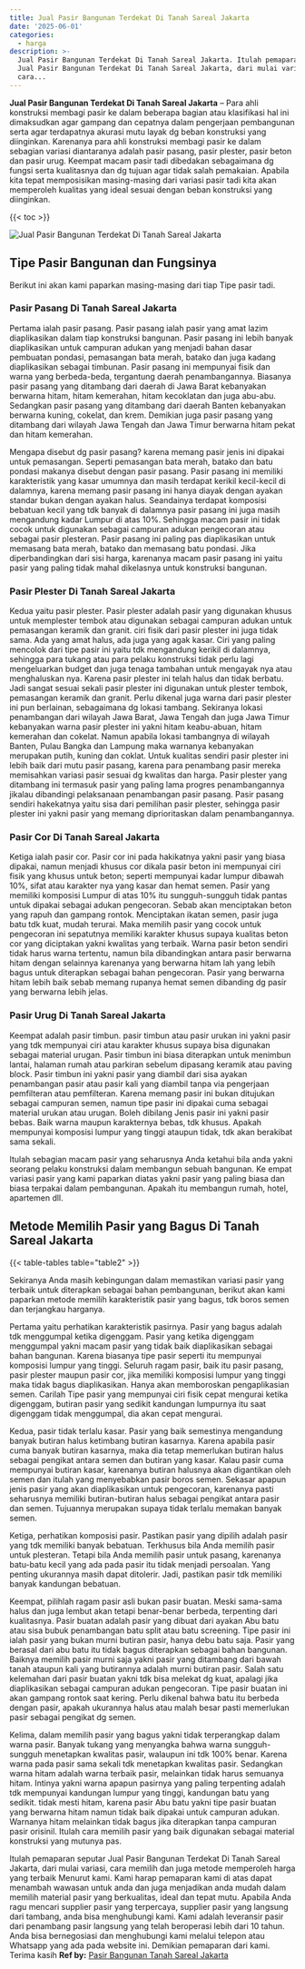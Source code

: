 ```yaml
---
title: Jual Pasir Bangunan Terdekat Di Tanah Sareal Jakarta
date: '2025-06-01'
categories:
  - harga
description: >-
  Jual Pasir Bangunan Terdekat Di Tanah Sareal Jakarta. Itulah pemaparan seputar
  Jual Pasir Bangunan Terdekat Di Tanah Sareal Jakarta, dari mulai variasi,
  cara...
---
```


**Jual Pasir Bangunan Terdekat Di Tanah Sareal Jakarta** – Para ahli konstruksi membagi pasir ke dalam beberapa bagian atau klasifikasi hal ini dimaksudkan agar gampang dan cepatnya dalam pengerjaan pembangunan serta agar terdapatnya akurasi mutu layak dg beban konstruksi yang diinginkan. Karenanya para ahli konstruksi membagi pasir ke dalam sebagian variasi diantaranya adalah pasir pasang, pasir plester, pasir beton dan pasir urug. Keempat macam pasir tadi dibedakan sebagaimana dg fungsi serta kualitasnya dan dg tujuan agar tidak salah pemakaian. Apabila kita tepat memposisikan masing-masing dari variasi pasir tadi kita akan memperoleh kualitas yang ideal sesuai dengan beban konstruksi yang diinginkan.

{{< toc >}}

![Jual Pasir Bangunan Terdekat Di Tanah Sareal Jakarta](/images/jual-pasir-bangunan-13.png)

## Tipe Pasir Bangunan dan Fungsinya

Berikut ini akan kami paparkan masing-masing dari tiap Tipe pasir tadi.

### Pasir Pasang Di Tanah Sareal Jakarta

Pertama ialah pasir pasang. Pasir pasang ialah pasir yang amat lazim diaplikasikan dalam tiap konstruksi bangunan. Pasir pasang ini lebih banyak diaplikasikan untuk campuran adukan yang menjadi bahan dasar pembuatan pondasi, pemasangan bata merah, batako dan juga kadang diaplikasikan sebagai timbunan. Pasir pasang ini mempunyai fisik dan warna yang berbeda-beda, tergantung daerah penambangannya. Biasanya pasir pasang yang ditambang dari daerah di Jawa Barat kebanyakan berwarna hitam, hitam kemerahan, hitam kecoklatan dan juga abu-abu. Sedangkan pasir pasang yang ditambang dari daerah Banten kebanyakan berwarna kuning, cokelat, dan krem. Demikian juga pasir pasang yang ditambang dari wilayah Jawa Tengah dan Jawa Timur berwarna hitam pekat dan hitam kemerahan.

Mengapa disebut dg pasir pasang? karena memang pasir jenis ini dipakai untuk pemasangan. Seperti pemasangan bata merah, batako dan batu pondasi makanya disebut dengan pasir pasang. Pasir pasang ini memiliki karakteristik yang kasar umumnya dan masih terdapat kerikil kecil-kecil di dalamnya, karena memang pasir pasang ini hanya diayak dengan ayakan standar bukan dengan ayakan halus. Seandainya terdapat komposisi bebatuan kecil yang tdk banyak di dalamnya pasir pasang ini juga masih mengandung kadar Lumpur di atas 10%. Sehingga macam pasir ini tidak cocok untuk digunakan sebagai campuran adukan pengecoran atau sebagai pasir plesteran. Pasir pasang ini paling pas diaplikasikan untuk memasang bata merah, batako dan memasang batu pondasi. Jika diperbandingkan dari sisi harga, karenanya macam pasir pasang ini yaitu pasir yang paling tidak mahal dikelasnya untuk konstruksi bangunan.

### Pasir Plester Di Tanah Sareal Jakarta

Kedua yaitu pasir plester. Pasir plester adalah pasir yang digunakan khusus untuk memplester tembok atau digunakan sebagai campuran adukan untuk pemasangan keramik dan granit. ciri fisik dari pasir plester ini juga tidak sama. Ada yang amat halus, ada juga yang agak kasar. Ciri yang paling mencolok dari tipe pasir ini yaitu tdk mengandung kerikil di dalamnya, sehingga para tukang atau para pelaku konstruksi tidak perlu lagi mengeluarkan budget dan juga tenaga tambahan untuk mengayak nya atau menghaluskan nya. Karena pasir plester ini telah halus dan tidak berbatu. Jadi sangat sesuai sekali pasir plester ini digunakan untuk plester tembok, pemasangan keramik dan granit. Perlu dikenal juga warna dari pasir plester ini pun berlainan, sebagaimana dg lokasi tambang. Sekiranya lokasi penambangan dari wilayah Jawa Barat, Jawa Tengah dan juga Jawa Timur kebanyakan warna pasir plester ini yakni hitam keabu-abuan, hitam kemerahan dan cokelat. Namun apabila lokasi tambangnya di wilayah Banten, Pulau Bangka dan Lampung maka warnanya kebanyakan merupakan putih, kuning dan coklat. Untuk kualitas sendiri pasir plester ini lebih baik dari mutu pasir pasang, karena para penambang pasir mereka memisahkan variasi pasir sesuai dg kwalitas dan harga. Pasir plester yang ditambang ini termasuk pasir yang paling lama progres penambangannya jikalau dibandingi pelaksanaan penambangan pasir pasang. Pasir pasang sendiri hakekatnya yaitu sisa dari pemilihan pasir plester, sehingga pasir plester ini yakni pasir yang memang diprioritaskan dalam penambangannya.

### Pasir Cor Di Tanah Sareal Jakarta

Ketiga ialah pasir cor. Pasir cor ini pada hakikatnya yakni pasir yang biasa dipakai, namun menjadi khusus cor dikala pasir beton ini mempunyai ciri fisik yang khusus untuk beton; seperti mempunyai kadar lumpur dibawah 10%, sifat atau karakter nya yang kasar dan hemat semen. Pasir yang memiliki komposisi Lumpur di atas 10% itu sungguh-sungguh tidak pantas untuk dipakai sebagai adukan pengecoran. Sebab akan menciptakan beton yang rapuh dan gampang rontok. Menciptakan ikatan semen, pasir juga batu tdk kuat, mudah terurai. Maka memilih pasir yang cocok untuk pengecoran ini sepatutnya memiliki karakter khusus supaya kualitas beton cor yang diciptakan yakni kwalitas yang terbaik. Warna pasir beton sendiri tidak harus warna tertentu, namun bila dibandingkan antara pasir berwarna hitam dengan selainnya karenanya yang berwarna hitam lah yang lebih bagus untuk diterapkan sebagai bahan pengecoran. Pasir yang berwarna hitam lebih baik sebab memang rupanya hemat semen dibanding dg pasir yang berwarna lebih jelas.

### Pasir Urug Di Tanah Sareal Jakarta

Keempat adalah pasir timbun. pasir timbun atau pasir urukan ini yakni pasir yang tdk mempunyai ciri atau karakter khusus supaya bisa digunakan sebagai material urugan. Pasir timbun ini biasa diterapkan untuk menimbun lantai, halaman rumah atau parkiran sebelum dipasang keramik atau paving block. Pasir timbun ini yakni pasir yang diambil dari sisa ayakan penambangan pasir atau pasir kali yang diambil tanpa via pengerjaan pemfilteran atau pemfilteran. Karena memang pasir ini bukan ditujukan sebagai campuran semen, namun tipe pasir ini dipakai cuma sebagai material urukan atau urugan. Boleh dibilang Jenis pasir ini yakni pasir bebas. Baik warna maupun karakternya bebas, tdk khusus. Apakah mempunyai komposisi lumpur yang tinggi ataupun tidak, tdk akan berakibat sama sekali.

Itulah sebagian macam pasir yang seharusnya Anda ketahui bila anda yakni seorang pelaku konstruksi dalam membangun sebuah bangunan. Ke empat variasi pasir yang kami paparkan diatas yakni pasir yang paling biasa dan biasa terpakai dalam pembangunan. Apakah itu membangun rumah, hotel, apartemen dll.

## Metode Memilih Pasir yang Bagus Di Tanah Sareal Jakarta

{{< table-tables table="table2" >}}

Sekiranya Anda masih kebingungan dalam memastikan variasi pasir yang terbaik untuk diterapkan sebagai bahan pembangunan, berikut akan kami paparkan metode memilih karakteristik pasir yang bagus, tdk boros semen dan terjangkau harganya.

Pertama yaitu perhatikan karakteristik pasirnya. Pasir yang bagus adalah tdk menggumpal ketika digenggam. Pasir yang ketika digenggam menggumpal yakni macam pasir yang tidak baik diaplikasikan sebagai bahan bangunan. Karena biasanya tipe pasir seperti itu mempunyai komposisi lumpur yang tinggi. Seluruh ragam pasir, baik itu pasir pasang, pasir plester maupun pasir cor, jika memiliki komposisi lumpur yang tinggi maka tidak bagus diaplikasikan. Hanya akan memboroskan pengaplikasian semen. Carilah Tipe pasir yang mempunyai ciri fisik cepat mengurai ketika digenggam, butiran pasir yang sedikit kandungan lumpurnya itu saat digenggam tidak menggumpal, dia akan cepat mengurai.

Kedua, pasir tidak terlalu kasar. Pasir yang baik semestinya mengandung banyak butiran halus ketimbang butiran kasarnya. Karena apabila pasir cuma banyak butiran kasarnya, maka dia tetap memerlukan butiran halus sebagai pengikat antara semen dan butiran yang kasar. Kalau pasir cuma mempunyai butiran kasar, karenanya butiran halusnya akan digantikan oleh semen dan itulah yang menyebabkan pasir boros semen. Sekasar apapun jenis pasir yang akan diaplikasikan untuk pengecoran, karenanya pasti seharusnya memiliki butiran-butiran halus sebagai pengikat antara pasir dan semen. Tujuannya merupakan supaya tidak terlalu memakan banyak semen.

Ketiga, perhatikan komposisi pasir. Pastikan pasir yang dipilih adalah pasir yang tdk memiliki banyak bebatuan. Terkhusus bila Anda memilih pasir untuk plesteran. Tetapi bila Anda memilih pasir untuk pasang, karenanya batu-batu kecil yang ada pada pasir itu tidak menjadi persoalan. Yang penting ukurannya masih dapat ditolerir. Jadi, pastikan pasir tdk memiliki banyak kandungan bebatuan.

Keempat, pilihlah ragam pasir asli bukan pasir buatan. Meski sama-sama halus dan juga lembut akan tetapi benar-benar berbeda, terpenting dari kualitasnya. Pasir buatan adalah pasir yang dibuat dari ayakan Abu batu atau sisa bubuk penambangan batu split atau batu screening. Tipe pasir ini ialah pasir yang bukan murni butiran pasir, hanya debu batu saja. Pasir yang berasal dari abu batu itu tidak bagus diterapkan sebagai bahan bangunan. Baiknya memilih pasir murni saja yakni pasir yang ditambang dari bawah tanah ataupun kali yang butirannya adalah murni butiran pasir. Salah satu kelemahan dari pasir buatan yakni tdk bisa melekat dg kuat, apalagi jika diaplikasikan sebagai campuran adukan pengecoran. Tipe pasir buatan ini akan gampang rontok saat kering. Perlu dikenal bahwa batu itu berbeda dengan pasir, apakah ukurannya halus atau malah besar pasti memerlukan pasir sebagai pengikat dg semen.

Kelima, dalam memilih pasir yang bagus yakni tidak terperangkap dalam warna pasir. Banyak tukang yang menyangka bahwa warna sungguh-sungguh menetapkan kwalitas pasir, walaupun ini tdk 100% benar. Karena warna pada pasir sama sekali tdk menetapkan kwalitas pasir. Sedangkan warna hitam adalah warna terbaik pasir, melainkan tidak harus semuanya hitam. Intinya yakni warna apapun pasirnya yang paling terpenting adalah tdk mempunyai kandungan lumpur yang tinggi, kandungan batu yang sedikit. tidak mesti hitam, karena pasir Abu batu yakni tipe pasir buatan yang berwarna hitam namun tidak baik dipakai untuk campuran adukan. Warnanya hitam melainkan tidak bagus jika diterapkan tanpa campuran pasir orisinil. Itulah cara memilih pasir yang baik digunakan sebagai material konstruksi yang mutunya pas.

Itulah pemaparan seputar Jual Pasir Bangunan Terdekat Di Tanah Sareal Jakarta, dari mulai variasi, cara memilih dan juga metode memperoleh harga yang terbaik Menurut kami. Kami harap pemaparan kami di atas dapat menambah wawasan untuk anda dan juga menjadikan anda mudah dalam memilih material pasir yang berkualitas, ideal dan tepat mutu. Apabila Anda ragu mencari supplier pasir yang terpercaya, supplier pasir yang langsung dari tambang, anda bisa menghubungi kami. Kami adalah leveransir pasir dari penambang pasir langsung yang telah beroperasi lebih dari 10 tahun. Anda bisa bernegosiasi dan menghubungi kami melalui telepon atau Whatsapp yang ada pada website ini. Demikian pemaparan dari kami. Terima kasih
**Ref by:** [Pasir Bangunan Tanah Sareal Jakarta](https://id.wikipedia.org/wiki/Pasir)
